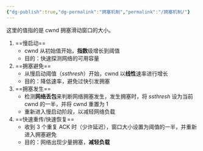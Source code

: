 ```yaml
---
{"dg-publish":true,"dg-permalink":"拥塞机制","permalink":"/拥塞机制/"}
---
```



这里的值指的是 cwnd 拥塞滑动窗口的大小。

1. ==慢启动==
	- cwnd 从初始值开始，**指数**级增长到阈值
	- 目的：快速探测网络的可用容量
2. ==拥塞避免==
	- 从慢启动阈值（*ssthresh*）开始，cwnd 以**线性**速率进行增长
	- 目的：降低速率，避免过快引发拥塞
3. ==拥塞发生==
	- 检测**网络丢包**来判断网络拥塞发生，发生拥塞时，将 *ssthresh* 设为当前 cwnd 的一半，并将 cwnd 重置为 1
	- 重新进入慢启动阶段，以减轻网络负载
4. ==快速重传/快速恢复==
	- 收到 3 个重复 ACK 时（少许延迟），窗口大小设置为阈值的一半，并重新进入拥塞避免
	- 目的：网络出现少量拥塞，**减轻负载**